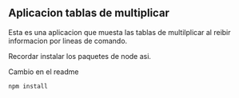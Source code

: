 ## Aplicacion tablas de multiplicar

Esta es una aplicacion que muesta las tablas de multilplicar al reibir informacion por lineas de comando.


Recordar instalar los paquetes de node asi. 

Cambio en el readme

```
npm install

```
